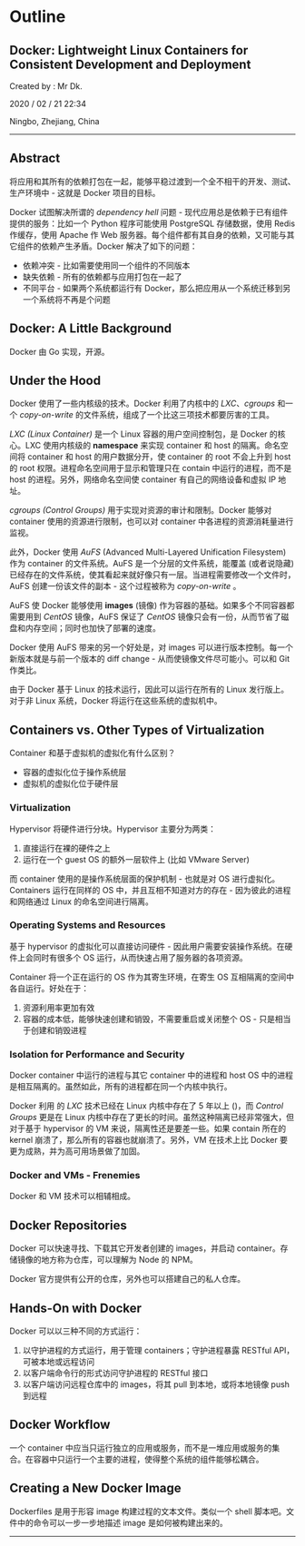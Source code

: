 # Outline

## Docker: Lightweight Linux Containers for Consistent Development and Deployment

Created by : Mr Dk.

2020 / 02 / 21 22:34

Ningbo, Zhejiang, China

---

## Abstract

将应用和其所有的依赖打包在一起，能够平稳过渡到一个全不相干的开发、测试、生产环境中 - 这就是 Docker 项目的目标。

Docker 试图解决所谓的 _dependency hell_ 问题 - 现代应用总是依赖于已有组件提供的服务：比如一个 Python 程序可能使用 PostgreSQL 存储数据，使用 Redis 作缓存，使用 Apache 作 Web 服务器。每个组件都有其自身的依赖，又可能与其它组件的依赖产生矛盾。Docker 解决了如下的问题：

* 依赖冲突 - 比如需要使用同一个组件的不同版本
* 缺失依赖 - 所有的依赖都与应用打包在一起了
* 不同平台 - 如果两个系统都运行有 Docker，那么把应用从一个系统迁移到另一个系统将不再是个问题

## Docker: A Little Background

Docker 由 Go 实现，开源。

## Under the Hood

Docker 使用了一些内核级的技术。Docker 利用了内核中的 _LXC_、_cgroups_ 和一个 _copy-on-write_ 的文件系统，组成了一个比这三项技术都要厉害的工具。

_LXC (Linux Container)_ 是一个 Linux 容器的用户空间控制包，是 Docker 的核心。LXC 使用内核级的 __namespace__ 来实现 container 和 host 的隔离。命名空间将 container 和 host 的用户数据分开，使 container 的 root 不会上升到 host 的 root 权限。进程命名空间用于显示和管理只在 contain 中运行的进程，而不是 host 的进程。另外，网络命名空间使 container 有自己的网络设备和虚拟 IP 地址。

_cgroups (Control Groups)_ 用于实现对资源的审计和限制。Docker 能够对 container 使用的资源进行限制，也可以对 container 中各进程的资源消耗量进行监视。

此外，Docker 使用 _AuFS_ (Advanced Multi-Layered Unification Filesystem) 作为 container 的文件系统。AuFS 是一个分层的文件系统，能覆盖 (或者说隐藏) 已经存在的文件系统，使其看起来就好像只有一层。当进程需要修改一个文件时，AuFS 创建一份该文件的副本 - 这个过程被称为 _copy-on-write_ 。

AuFS 使 Docker 能够使用 __images__ (镜像) 作为容器的基础。如果多个不同容器都需要用到 _CentOS_ 镜像，AuFS 保证了 _CentOS_ 镜像只会有一份，从而节省了磁盘和内存空间；同时也加快了部署的速度。

Docker 使用 AuFS 带来的另一个好处是，对 images 可以进行版本控制。每一个新版本就是与前一个版本的 diff change - 从而使镜像文件尽可能小。可以和 Git 作类比。

由于 Docker 基于 Linux 的技术运行，因此可以运行在所有的 Linux 发行版上。对于非 Linux 系统，Docker 将运行在这些系统的虚拟机中。

## Containers vs. Other Types of Virtualization

Container 和基于虚拟机的虚拟化有什么区别？

* 容器的虚拟化位于操作系统层
* 虚拟机的虚拟化位于硬件层

### Virtualization

Hypervisor 将硬件进行分块。Hypervisor 主要分为两类：

1. 直接运行在裸的硬件之上
2. 运行在一个 guest OS 的额外一层软件上 (比如 VMware Server)

而 container 使用的是操作系统层面的保护机制 - 也就是对 OS 进行虚拟化。Containers 运行在同样的 OS 中，并且互相不知道对方的存在 - 因为彼此的进程和网络通过 Linux 的命名空间进行隔离。

### Operating Systems and Resources

基于 hypervisor 的虚拟化可以直接访问硬件 - 因此用户需要安装操作系统。在硬件上会同时有很多个 OS 运行，从而快速占用了服务器的各项资源。

Container 将一个正在运行的 OS 作为其寄生环境，在寄生 OS 互相隔离的空间中各自运行。好处在于：

1. 资源利用率更加有效
2. 容器的成本低，能够快速创建和销毁，不需要重启或关闭整个 OS - 只是相当于创建和销毁进程

### Isolation for Performance and Security

Docker container 中运行的进程与其它 container 中的进程和 host OS 中的进程是相互隔离的。虽然如此，所有的进程都在同一个内核中执行。

Docker 利用 的 _LXC_ 技术已经在 Linux 内核中存在了 5 年以上 ()，而 _Control Groups_ 更是在 Linux 内核中存在了更长的时间。虽然这种隔离已经非常强大，但对于基于 hypervisor 的 VM 来说，隔离性还是要差一些。如果 contain 所在的 kernel 崩溃了，那么所有的容器也就崩溃了。另外，VM 在技术上比 Docker 要更为成熟，并为高可用场景做了加固。

### Docker and VMs - Frenemies

Docker 和 VM 技术可以相辅相成。

## Docker Repositories

Docker 可以快速寻找、下载其它开发者创建的 images，并启动 container。存储镜像的地方称为仓库，可以理解为 Node 的 NPM。

Docker 官方提供有公开的仓库，另外也可以搭建自己的私人仓库。

## Hands-On with Docker

Docker 可以以三种不同的方式运行：

1. 以守护进程的方式运行，用于管理 containers；守护进程暴露 RESTful API，可被本地或远程访问
2. 以客户端命令行的形式访问守护进程的 RESTful 接口
3. 以客户端访问远程仓库中的 images，将其 pull 到本地，或将本地镜像 push 到远程

## Docker Workflow

一个 container 中应当只运行独立的应用或服务，而不是一堆应用或服务的集合。在容器中只运行一个主要的进程，使得整个系统的组件能够松耦合。

## Creating a New Docker Image

Dockerfiles 是用于形容 image 构建过程的文本文件。类似一个 shell 脚本吧。文件中的命令可以一步一步地描述 image 是如何被构建出来的。

---

